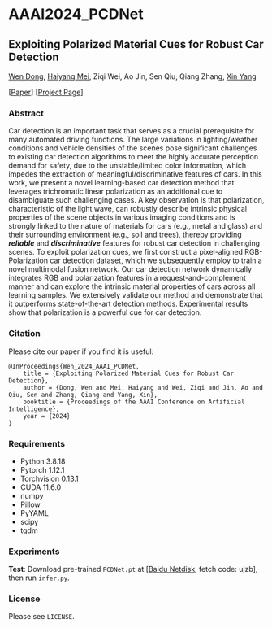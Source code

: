 # AAAI2024_PCDNet

## Exploiting Polarized Material Cues for Robust Car Detection

[Wen Dong](https://wind1117.github.io/), [Haiyang Mei](https://mhaiyang.github.io/), 
Ziqi Wei, Ao Jin, Sen Qiu, Qiang Zhang, [Xin Yang](https://xinyangdut.github.io/)

[[Paper](https://arxiv.org/abs/2401.02606)]
[[Project Page](https://wind1117.github.io/publication/2024-AAAI-PolarCar)]

### Abstract
Car detection is an important task that serves as a crucial prerequisite for many 
automated driving functions. The large variations in lighting/weather conditions 
and vehicle densities of the scenes pose significant challenges to existing car 
detection algorithms to meet the highly accurate perception demand for safety, 
due to the unstable/limited color information, which impedes the extraction of 
meaningful/discriminative features of cars. In this work, we present a novel 
learning-based car detection method that leverages trichromatic linear polarization 
as an additional cue to disambiguate such challenging cases. A key observation is 
that polarization, characteristic of the light wave, can robustly describe intrinsic 
physical properties of the scene objects in various imaging conditions and is 
strongly linked to the nature of materials for cars (e.g., metal and glass) and 
their surrounding environment (e.g., soil and trees), thereby providing 
***reliable*** and ***discriminative*** features for robust car detection in 
challenging scenes. To exploit polarization cues, we first construct a pixel-aligned 
RGB-Polarization car detection dataset, which we subsequently employ to train a 
novel multimodal fusion network. Our car detection network dynamically integrates 
RGB and polarization features in a request-and-complement manner and can explore the 
intrinsic material properties of cars across all learning samples. We extensively 
validate our method and demonstrate that it outperforms state-of-the-art detection 
methods. Experimental results show that polarization is a powerful cue for car 
detection.

### Citation
Please cite our paper if you find it is useful:
```
@InProceedings{Wen_2024_AAAI_PCDNet,  
    title = {Exploiting Polarized Material Cues for Robust Car Detection},  
    author = {Dong, Wen and Mei, Haiyang and Wei, Ziqi and Jin, Ao and Qiu, Sen and Zhang, Qiang and Yang, Xin},  
    booktitle = {Proceedings of the AAAI Conference on Artificial Intelligence},  
    year = {2024}  
}
```
### Requirements
- Python 3.8.18
- Pytorch 1.12.1
- Torchvision 0.13.1
- CUDA 11.6.0
- numpy
- Pillow
- PyYAML
- scipy
- tqdm

### Experiments
**Test**: Download pre-trained ``PCDNet.pt`` at 
[[Baidu Netdisk](https://pan.baidu.com/s/1Bjb6IeQuhbt1zvypJZ-cXQ?pwd=ujzb), 
fetch code: ujzb], then run ``infer.py``.

### License
Please see ``LICENSE``.